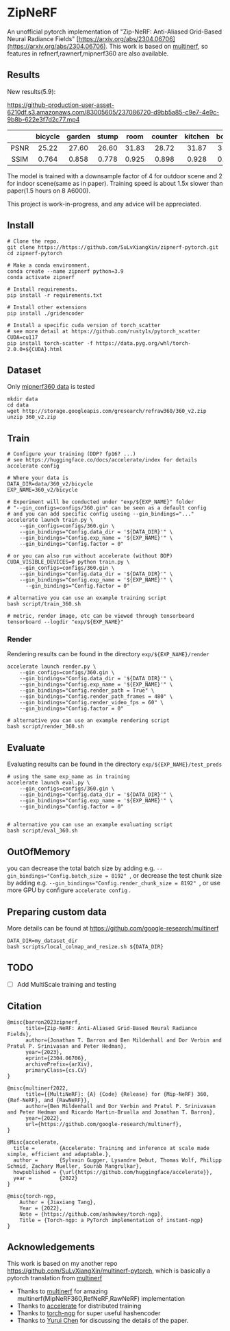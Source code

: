 # ZipNeRF

An unofficial pytorch implementation of 
"Zip-NeRF: Anti-Aliased Grid-Based Neural Radiance Fields" 
[https://arxiv.org/abs/2304.06706](https://arxiv.org/abs/2304.06706).
This work is based on [multinerf](https://github.com/google-research/multinerf), so features in refnerf,rawnerf,mipnerf360 are also available.


## Results
New results(5.9): 

https://github-production-user-asset-6210df.s3.amazonaws.com/83005605/237086720-d9bb5a85-c9e7-4e9c-9b8b-622e3f7d2c77.mp4

|             | bicycle | garden | stump | room  | counter | kitchen | bonsai |
|:-----------:|:-------:|:------:|:-----:|:-----:|:-------:|:-------:|:------:|
|    PSNR     |  25.22  | 27.60  | 26.60 | 31.83 |  28.72  |  31.87  | 33.47  |
|    SSIM     |  0.764  | 0.858  | 0.778 | 0.925 |  0.898  |  0.928  | 0.937  |

The model is trained with a downsample factor of 4 for outdoor scene and 2 for indoor scene(same as in paper).
Training speed is about 1.5x slower than paper(1.5 hours on 8 A6000).

This project is work-in-progress, and any advice will be appreciated.
## Install

```
# Clone the repo.
git clone https://https://github.com/SuLvXiangXin/zipnerf-pytorch.git
cd zipnerf-pytorch

# Make a conda environment.
conda create --name zipnerf python=3.9
conda activate zipnerf

# Install requirements.
pip install -r requirements.txt

# Install other extensions
pip install ./gridencoder

# Install a specific cuda version of torch_scatter 
# see more detail at https://github.com/rusty1s/pytorch_scatter
CUDA=cu117
pip install torch-scatter -f https://data.pyg.org/whl/torch-2.0.0+${CUDA}.html
```

## Dataset
Only [mipnerf360 data](http://storage.googleapis.com/gresearch/refraw360/360_v2.zip) is tested

```
mkdir data
cd data
wget http://storage.googleapis.com/gresearch/refraw360/360_v2.zip
unzip 360_v2.zip
```

## Train
```
# Configure your training (DDP? fp16? ...)
# see https://huggingface.co/docs/accelerate/index for details
accelerate config

# Where your data is 
DATA_DIR=data/360_v2/bicycle
EXP_NAME=360_v2/bicycle

# Experiment will be conducted under "exp/${EXP_NAME}" folder
# "--gin_configs=configs/360.gin" can be seen as a default config 
# and you can add specific config useing --gin_bindings="..." 
accelerate launch train.py \
    --gin_configs=configs/360.gin \
    --gin_bindings="Config.data_dir = '${DATA_DIR}'" \
    --gin_bindings="Config.exp_name = '${EXP_NAME}'" \
    --gin_bindings="Config.factor = 0"

# or you can also run without accelerate (without DDP)
CUDA_VISIBLE_DEVICES=0 python train.py \
    --gin_configs=configs/360.gin \
    --gin_bindings="Config.data_dir = '${DATA_DIR}'" \
    --gin_bindings="Config.exp_name = '${EXP_NAME}'" \
      --gin_bindings="Config.factor = 0" 

# alternative you can use an example training script 
bash script/train_360.sh

# metric, render image, etc can be viewed through tensorboard
tensorboard --logdir "exp/${EXP_NAME}"

```

### Render
Rendering results can be found in the directory `exp/${EXP_NAME}/render`
```
accelerate launch render.py \
    --gin_configs=configs/360.gin \
    --gin_bindings="Config.data_dir = '${DATA_DIR}'" \
    --gin_bindings="Config.exp_name = '${EXP_NAME}'" \
    --gin_bindings="Config.render_path = True" \
    --gin_bindings="Config.render_path_frames = 480" \
    --gin_bindings="Config.render_video_fps = 60" \
    --gin_bindings="Config.factor = 0"  

# alternative you can use an example rendering script 
bash script/render_360.sh
```
## Evaluate
Evaluating results can be found in the directory `exp/${EXP_NAME}/test_preds`
```
# using the same exp_name as in training
accelerate launch eval.py \
    --gin_configs=configs/360.gin \
    --gin_bindings="Config.data_dir = '${DATA_DIR}'" \
    --gin_bindings="Config.exp_name = '${EXP_NAME}'" \
    --gin_bindings="Config.factor = 0"


# alternative you can use an example evaluating script 
bash script/eval_360.sh
```
## OutOfMemory
you can decrease the total batch size by 
adding e.g.  `--gin_bindings="Config.batch_size = 8192" `, 
or decrease the test chunk size by adding e.g.  `--gin_bindings="Config.render_chunk_size = 8192" `,
or use more GPU by configure `accelerate config` .


## Preparing custom data
More details can be found at https://github.com/google-research/multinerf
```
DATA_DIR=my_dataset_dir
bash scripts/local_colmap_and_resize.sh ${DATA_DIR}
```

## TODO
- [ ] Add MultiScale training and testing

## Citation
```
@misc{barron2023zipnerf,
      title={Zip-NeRF: Anti-Aliased Grid-Based Neural Radiance Fields}, 
      author={Jonathan T. Barron and Ben Mildenhall and Dor Verbin and Pratul P. Srinivasan and Peter Hedman},
      year={2023},
      eprint={2304.06706},
      archivePrefix={arXiv},
      primaryClass={cs.CV}
}

@misc{multinerf2022,
      title={{MultiNeRF}: {A} {Code} {Release} for {Mip-NeRF} 360, {Ref-NeRF}, and {RawNeRF}},
      author={Ben Mildenhall and Dor Verbin and Pratul P. Srinivasan and Peter Hedman and Ricardo Martin-Brualla and Jonathan T. Barron},
      year={2022},
      url={https://github.com/google-research/multinerf},
}

@Misc{accelerate,
  title =        {Accelerate: Training and inference at scale made simple, efficient and adaptable.},
  author =       {Sylvain Gugger, Lysandre Debut, Thomas Wolf, Philipp Schmid, Zachary Mueller, Sourab Mangrulkar},
  howpublished = {\url{https://github.com/huggingface/accelerate}},
  year =         {2022}
}

@misc{torch-ngp,
    Author = {Jiaxiang Tang},
    Year = {2022},
    Note = {https://github.com/ashawkey/torch-ngp},
    Title = {Torch-ngp: a PyTorch implementation of instant-ngp}
}
```

## Acknowledgements
This work is based on my another repo https://github.com/SuLvXiangXin/multinerf-pytorch, 
which is basically a pytorch translation from [multinerf](https://github.com/google-research/multinerf)

- Thanks to [multinerf](https://github.com/google-research/multinerf) for amazing multinerf(MipNeRF360,RefNeRF,RawNeRF) implementation
- Thanks to [accelerate](https://github.com/huggingface/accelerate) for distributed training
- Thanks to [torch-ngp](https://github.com/ashawkey/torch-ngp) for super useful hashencoder
- Thanks to [Yurui Chen](https://github.com/519401113) for discussing the details of the paper.

